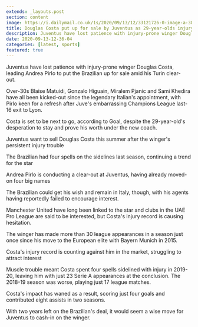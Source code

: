 ```yaml
---
extends: _layouts.post
section: content
image: https://i.dailymail.co.uk/1s/2020/09/13/12/33121726-0-image-a-38_1599996364856.jpg 
title: Douglas Costa put up for sale by Juventus as 29-year-olds injury woes continue 
description: Juventus have lost patience with injury-prone winger Douglas Costa, leading Andrea Pirlo to put the Brazilian up for sale amid his Turin clear-out. The Brazilian is reportedly despite to stay. 
date: 2020-09-13-12-36-04 
categories: [latest, sports] 
featured: true 
--- 
```

Juventus have lost patience with injury-prone winger Douglas Costa, leading Andrea Pirlo to put the Brazilian up for sale amid his Turin clear-out.    

Over-30s Blaise Matuidi, Gonzalo Higuain, Miralem Pjanic and Sami Khedira have all been kicked-out since the legendary Italian's appointment, with Pirlo keen for a refresh after Juve's embarrassing Champions League last-16 exit to Lyon. 

Costa is set to be next to go, according to Goal, despite the 29-year-old's desperation to stay and prove his worth under the new coach. 

Juventus want to sell Douglas Costa this summer after the winger's persistent injury trouble

The Brazilian had four spells on the sidelines last season, continuing a trend for the star 

Andrea Pirlo is conducting a clear-out at Juventus, having already moved-on four big names

The Brazilian could get his wish and remain in Italy, though, with his agents having reportedly failed to encourage interest. 

Manchester United have long been linked to the star and clubs in the UAE Pro League are said to be interested, but Costa's injury record is causing hesitation. 

The winger has made more than 30 league appearances in a season just once since his move to the European elite with Bayern Munich in 2015. 

Costa's injury record is counting against him in the market, struggling to attract interest 

Muscle trouble meant Costa spent four spells sidelined with injury in 2019-20, leaving him with just 23 Serie A appearances at the conclusion. The 2018-19 season was worse, playing just 17 league matches. 

Costa's impact has waned as a result, scoring just four goals and contributed eight assists in two seasons. 

With two years left on the Brazilian's deal, it would seem a wise move for Juventus to cash-in on the winger. 

